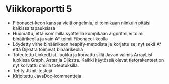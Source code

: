 # Viikkoraportti 5

- Fibonacci-keon kanssa vielä ongelmia, ei toimikaan niinkuin pitäisi kaikissa tapauksissa
- Huomattu, että isommilla syötteillä kumpikaan algoritmi ei toimi binäärikeolla ja vain A* toimii Fibonacci-keolla
- Löydetty virhe binäärikeon heapify-metodista ja korjattu se; nyt sekä A* että Dijkstra toimivat binäärikeolla
- Toteutettu LinkedList-luokka ja korvattu sillä Javan valmis ArrayList luokissa Graph, Astar ja Dijkstra. Kaikki käytössä olevat tietorakenteet on nyt korvattu omilla toteutuksilla.
- Tehty JUnit-testejä
- Kirjoitettu JavaDoc-kommentteja
